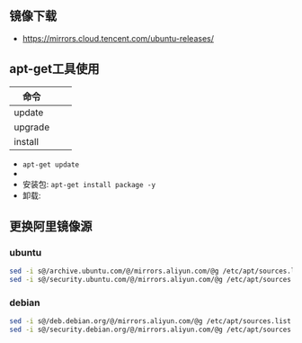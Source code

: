 ## 镜像下载

- https://mirrors.cloud.tencent.com/ubuntu-releases/



## apt-get工具使用

| 命令    |      |      |
| ------- | ---- | ---- |
| update  |      |      |
| upgrade |      |      |
| install |      |      |



-  `apt-get update`
- 
- 安装包: `apt-get install package -y`
- 卸载: 



## 更换阿里镜像源

### ubuntu
```bash
sed -i s@/archive.ubuntu.com/@/mirrors.aliyun.com/@g /etc/apt/sources.list
sed -i s@/security.ubuntu.com/@/mirrors.aliyun.com/@g /etc/apt/sources.list
```

### debian
```bash
sed -i s@/deb.debian.org/@/mirrors.aliyun.com/@g /etc/apt/sources.list
sed -i s@/security.debian.org/@/mirrors.aliyun.com/@g /etc/apt/sources.list
```

